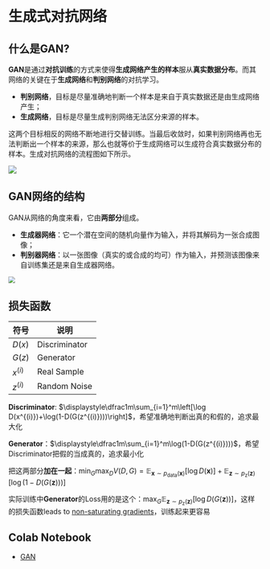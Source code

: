 # 生成式对抗网络

## 什么是GAN?

**GAN**是通过**对抗训练**的方式来使得**生成网络产生的样本**服从**真实数据分布**。而其网络的关键在于**生成网络**和**判别网络**的对抗学习。

- **判别网络**，目标是尽量准确地判断一个样本是来自于真实数据还是由生成网络产生；
- **生成网络**，目标是尽量生成判别网络无法区分来源的样本。

这两个目标相反的网络不断地进行交替训练。当最后收敛时，如果判别网络再也无法判断出一个样本的来源，那么也就等价于生成网络可以生成符合真实数据分布的样本。生成对抗网络的流程图如下所示。

![](https://raw.githubusercontent.com/datawhalechina/dive-into-cv-pytorch/master/markdown_imgs/chapter05/GAN.png)

## GAN网络的结构

GAN从网络的角度来看，它由**两部分**组成。

- **生成器网络**：它一个潜在空间的随机向量作为输入，并将其解码为一张合成图像；
- **判别器网络**：以一张图像（真实的或合成的均可）作为输入，并预测该图像来自训练集还是来自生成器网络。

<img src="https://raw.githubusercontent.com/datawhalechina/dive-into-cv-pytorch/master/markdown_imgs/chapter05/GAN%E7%BD%91%E7%BB%9C%E6%A1%86%E6%9E%B6.png" style="zoom: 80%;" />

## 损失函数

| 符号      | 说明          |
| --------- | ------------- |
| $D(x)$    | Discriminator |
| $G(z)$    | Generator     |
| $x^{(i)}$ | Real Sample   |
| $z^{(i)}$ | Random Noise  |

**Discriminator**: $\displaystyle\dfrac1m\sum_{i=1}^m\left[\log D(x^{(i)})+\log(1-D(G(z^{(i)})))\right]$，希望准确地判断出真的和假的，追求最大化

**Generator**：$\displaystyle\dfrac1m\sum_{i=1}^m\log(1-D(G(z^{(i)})))$，希望Discriminator把假的当成真的，追求最小化

把这两部分**加在一起**：$\displaystyle\min_G\max_D V(D,\,G)=\mathbb{E}_{\boldsymbol{x}\sim p_\mathrm{data}(\boldsymbol{x})}[\log D(\boldsymbol{x})]+\mathbb{E}_{\boldsymbol{z}\sim p_\mathrm{z}(\boldsymbol{z})}[\log (1-D(G(\boldsymbol{z})))]$

实际训练中**Generator**的Loss用的是这个：$\displaystyle\max_G\mathbb{E}_{\boldsymbol{z}\sim p_\mathrm{z}(\boldsymbol{z})}[\log D(G(\boldsymbol{z}))]$，这样的损失函数leads to [non-saturating gradients](https://blog.csdn.net/yzy_1996/article/details/112648606)，训练起来更容易

## Colab Notebook

* [GAN](notebook/gan.ipynb)